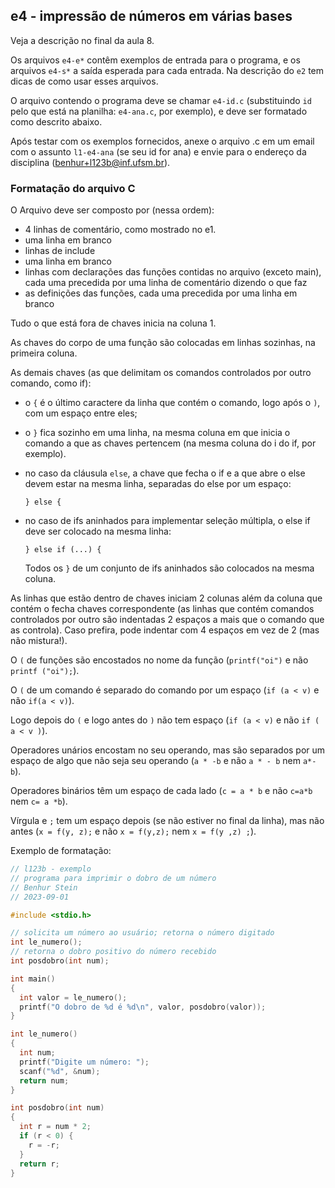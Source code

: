 ## e4 - impressão de números em várias bases

Veja a descrição no final da aula 8.

Os arquivos `e4-e*` contêm exemplos de entrada para o programa, e os arquivos `e4-s*` a saída esperada para cada entrada. Na descrição do `e2` tem dicas de como usar esses arquivos.

O arquivo contendo o programa deve se chamar `e4-id.c` (substituindo `id` pelo que está na planilha: `e4-ana.c`, por exemplo), e deve ser formatado como descrito abaixo.

Após testar com os exemplos fornecidos, anexe o arquivo .c em um email com o assunto `l1-e4-ana` (se seu id for ana) e envie para o endereço da disciplina (benhur+l123b@inf.ufsm.br).

### Formatação do arquivo C

O Arquivo deve ser composto por (nessa ordem):
- 4 linhas de comentário, como mostrado no e1.
- uma linha em branco
- linhas de include
- uma linha em branco
- linhas com declarações das funções contidas no arquivo (exceto main), cada uma precedida por uma linha de comentário dizendo o que faz
- as definições das funções, cada uma precedida por uma linha em branco

Tudo o que está fora de chaves inicia na coluna 1.

As chaves do corpo de uma função são colocadas em linhas sozinhas, na primeira coluna.

As demais chaves (as que delimitam os comandos controlados por outro comando, como if):
- o `{` é o último caractere da linha que contém o comando, logo após o `)`, com um espaço entre eles;
- o `}` fica sozinho em uma linha, na mesma coluna em que inicia o comando a que as chaves pertencem (na mesma coluna do i do if, por exemplo).
- no caso da cláusula `else`, a chave que fecha o if e a que abre o else devem estar na mesma linha, separadas do else por um espaço:
  
   `} else {`
- no caso de ifs aninhados para implementar seleção múltipla, o else if deve ser colocado na mesma linha:
  
   `} else if (...) {`

  Todos os `}` de um conjunto de ifs aninhados são colocados na mesma coluna.

As linhas que estão dentro de chaves iniciam 2 colunas além da coluna que contém o fecha chaves correspondente (as linhas que contém comandos controlados por outro são indentadas 2 espaços a mais que o comando que as controla). Caso prefira, pode indentar com 4 espaços em vez de 2 (mas não mistura!).

O `(` de funções são encostados no nome da função (`printf("oi")` e não `printf ("oi");`).

O `(` de um comando é separado do comando por um espaço (`if (a < v)` e não `if(a < v)`).

Logo depois do `(` e logo antes do `)` não tem espaço (`if (a < v)` e não `if ( a < v )`).

Operadores unários encostam no seu operando, mas são separados por um espaço de algo que não seja seu operando (`a * -b` e não `a * - b` nem `a*-b`).

Operadores binários têm um espaço de cada lado (`c = a * b` e não `c=a*b` nem `c= a *b`).

Vírgula e `;` tem um espaço depois (se não estiver no final da linha), mas não antes (`x = f(y, z);` e não `x = f(y,z);` nem `x = f(y ,z) ;`).

Exemplo de formatação:
```c
// l123b - exemplo
// programa para imprimir o dobro de um número
// Benhur Stein
// 2023-09-01

#include <stdio.h>

// solicita um número ao usuário; retorna o número digitado
int le_numero();
// retorna o dobro positivo do número recebido
int posdobro(int num);

int main()
{
  int valor = le_numero();
  printf("O dobro de %d é %d\n", valor, posdobro(valor));
}

int le_numero()
{
  int num;
  printf("Digite um número: ");
  scanf("%d", &num);
  return num;
}

int posdobro(int num)
{
  int r = num * 2;
  if (r < 0) {
    r = -r;
  }
  return r;
}
```
